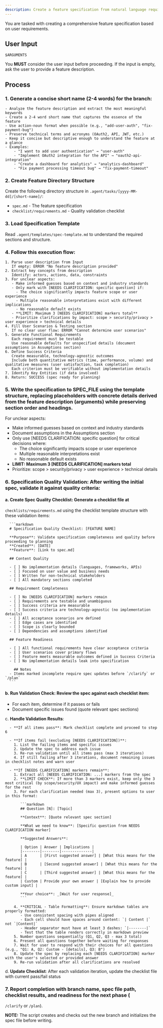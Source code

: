 ```yaml
---
description: Create a feature specification from natural language requirements
---
```


You are tasked with creating a comprehensive feature specification based on user requirements.

## User Input

```text
$ARGUMENTS
```

You **MUST** consider the user input before proceeding. If the input is empty, ask the user to provide a feature
description.

## Process

### 1. **Generate a concise short name** (2-4 words) for the branch:

    - Analyze the feature description and extract the most meaningful keywords
    - Create a 2-4 word short name that captures the essence of the feature
    - Use action-noun format when possible (e.g., "add-user-auth", "fix-payment-bug")
    - Preserve technical terms and acronyms (OAuth2, API, JWT, etc.)
    - Keep it concise but descriptive enough to understand the feature at a glance
    - Examples:
        - "I want to add user authentication" → "user-auth"
        - "Implement OAuth2 integration for the API" → "oauth2-api-integration"
        - "Create a dashboard for analytics" → "analytics-dashboard"
        - "Fix payment processing timeout bug" → "fix-payment-timeout"

### 2. Create Feature Directory Structure

Create the following directory structure in `.agent/tasks/[yyyy-MM-dd]/[short-name]/`:

- `spec.md` - The feature specification
- `checklist/requirements.md` - Quality validation checklist

### 3. Load Specification Template

Read `.agent/templates/spec-template.md` to understand the required sections and structure.

### 4. Follow this execution flow:

    1. Parse user description from Input
       If empty: ERROR "No feature description provided"
    2. Extract key concepts from description
       Identify: actors, actions, data, constraints
    3. For unclear aspects:
       - Make informed guesses based on context and industry standards
       - Only mark with [NEEDS CLARIFICATION: specific question] if:
         - The choice significantly impacts feature scope or user experience
         - Multiple reasonable interpretations exist with different implications
         - No reasonable default exists
       - **LIMIT: Maximum 3 [NEEDS CLARIFICATION] markers total**
       - Prioritize clarifications by impact: scope > security/privacy > user experience > technical details
    4. Fill User Scenarios & Testing section
       If no clear user flow: ERROR "Cannot determine user scenarios"
    5. Generate Functional Requirements
       Each requirement must be testable
       Use reasonable defaults for unspecified details (document assumptions in Assumptions section)
    6. Define Success Criteria
       Create measurable, technology-agnostic outcomes
       Include both quantitative metrics (time, performance, volume) and qualitative measures (user satisfaction, task completion)
       Each criterion must be verifiable without implementation details
    7. Identify Key Entities (if data involved)
    8. Return: SUCCESS (spec ready for planning)

### 5. Write the specification to SPEC_FILE using the template structure, replacing placeholders with concrete details derived from the feature description (arguments) while preserving section order and headings.

For unclear aspects:

- Make informed guesses based on context and industry standards
- Document assumptions in the Assumptions section
- Only use [NEEDS CLARIFICATION: specific question] for critical decisions where:
    - The choice significantly impacts scope or user experience
    - Multiple reasonable interpretations exist
    - No reasonable default exists
- **LIMIT: Maximum 3 [NEEDS CLARIFICATION] markers total**
- Prioritize: scope > security/privacy > user experience > technical details

### 6. **Specification Quality Validation**: After writing the initial spec, validate it against quality criteria:

#### a. **Create Spec Quality Checklist**: Generate a checklist file at

`checklists/requirements.md` using the checklist template structure with these validation items:

      ```markdown
      # Specification Quality Checklist: [FEATURE NAME]
      
      **Purpose**: Validate specification completeness and quality before proceeding to planning
      **Created**: [DATE]
      **Feature**: [Link to spec.md]
      
      ## Content Quality
      
      - [ ] No implementation details (languages, frameworks, APIs)
      - [ ] Focused on user value and business needs
      - [ ] Written for non-technical stakeholders
      - [ ] All mandatory sections completed
      
      ## Requirement Completeness
      
      - [ ] No [NEEDS CLARIFICATION] markers remain
      - [ ] Requirements are testable and unambiguous
      - [ ] Success criteria are measurable
      - [ ] Success criteria are technology-agnostic (no implementation details)
      - [ ] All acceptance scenarios are defined
      - [ ] Edge cases are identified
      - [ ] Scope is clearly bounded
      - [ ] Dependencies and assumptions identified
      
      ## Feature Readiness
      
      - [ ] All functional requirements have clear acceptance criteria
      - [ ] User scenarios cover primary flows
      - [ ] Feature meets measurable outcomes defined in Success Criteria
      - [ ] No implementation details leak into specification

        ## Notes
      - Items marked incomplete require spec updates before `/clarify` or `/plan`
      ```

#### b. **Run Validation Check**: Review the spec against each checklist item:

- For each item, determine if it passes or fails
- Document specific issues found (quote relevant spec sections)

c. **Handle Validation Results**:

      - **If all items pass**: Mark checklist complete and proceed to step 6
      
      - **If items fail (excluding [NEEDS CLARIFICATION])**:
        1. List the failing items and specific issues
        2. Update the spec to address each issue
        3. Re-run validation until all items pass (max 3 iterations)
        4. If still failing after 3 iterations, document remaining issues in checklist notes and warn user
      
      - **If [NEEDS CLARIFICATION] markers remain**:
        1. Extract all [NEEDS CLARIFICATION: ...] markers from the spec
        2. **LIMIT CHECK**: If more than 3 markers exist, keep only the 3 most critical (by scope/security/UX impact) and make informed guesses for the rest
        3. For each clarification needed (max 3), present options to user in this format:
        
           ```markdown
           ## Question [N]: [Topic]
           
           **Context**: [Quote relevant spec section]
           
           **What we need to know**: [Specific question from NEEDS CLARIFICATION marker]
           
           **Suggested Answers**:
           
           | Option | Answer | Implications |
           |--------|--------|--------------|
           | A      | [First suggested answer] | [What this means for the feature] |
           | B      | [Second suggested answer] | [What this means for the feature] |
           | C      | [Third suggested answer] | [What this means for the feature] |
           | Custom | Provide your own answer | [Explain how to provide custom input] |
           
           **Your choice**: _[Wait for user response]_
           ```
        
        4. **CRITICAL - Table Formatting**: Ensure markdown tables are properly formatted:
           - Use consistent spacing with pipes aligned
           - Each cell should have spaces around content: `| Content |` not `|Content|`
           - Header separator must have at least 3 dashes: `|--------|`
           - Test that the table renders correctly in markdown preview
        5. Number questions sequentially (Q1, Q2, Q3 - max 3 total)
        6. Present all questions together before waiting for responses
        7. Wait for user to respond with their choices for all questions (e.g., "Q1: A, Q2: Custom - [details], Q3: B")
        8. Update the spec by replacing each [NEEDS CLARIFICATION] marker with the user's selected or provided answer
        9. Re-run validation after all clarifications are resolved

d. **Update Checklist**: After each validation iteration, update the checklist file with current pass/fail status

### 7. Report completion with branch name, spec file path, checklist results, and readiness for the next phase (

`/clarify` or `/plan`).

**NOTE:** The script creates and checks out the new branch and initializes the spec file before writing.